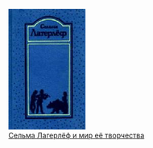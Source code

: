 ![](Сельма%20Лагерлёф%20и%20мир%20её%20творчества.jpg)  
[Сельма Лагерлёф и мир её творчества](Сельма%20Лагерлёф%20и%20мир%20её%20творчества.md)
